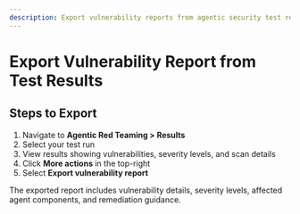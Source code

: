 ```yaml
---
description: Export vulnerability reports from agentic security test results.
---
```


# Export Vulnerability Report from Test Results

## Steps to Export

1. Navigate to **Agentic Red Teaming > Results**
2. Select your test run
3. View results showing vulnerabilities, severity levels, and scan details
4. Click **More actions** in the top-right
5. Select **Export vulnerability report**

The exported report includes vulnerability details, severity levels, affected agent components, and remediation guidance.
